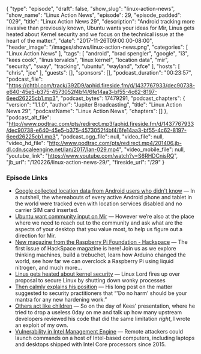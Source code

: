 {
  "type": "episode",
  "draft": false,
  "show_slug": "linux-action-news",
  "show_name": "Linux Action News",
  "episode": 29,
  "episode_padded": "029",
  "title": "Linux Action News 29",
  "description": "Android tracking more invasive than previously known, Ubuntu wants your ideas for Mir, Linus gets heated about Kernel security and we focus on the technical issue at the heart of the matter.",
  "date": "2017-11-26T09:00:00-08:00",
  "header_image": "/images/shows/linux-action-news.png",
  "categories": [
    "Linux Action News"
  ],
  "tags": [
    "android",
    "brad spengler",
    "google",
    "i3",
    "kees cook",
    "linus torvalds",
    "linux kernel",
    "location data",
    "mir",
    "security",
    "sway",
    "tracking",
    "ubuntu",
    "wayland",
    "xfce"
  ],
  "hosts": [
    "chris",
    "joe"
  ],
  "guests": [],
  "sponsors": [],
  "podcast_duration": "00:23:57",
  "podcast_file": "https://chtbl.com/track/392D9/aphid.fireside.fm/d/1437767933/dec90738-e640-45e5-b375-4573052f4bf4/6fe14aa3-bf55-4c62-8197-6eed26225cb1.mp3",
  "podcast_bytes": 17479291,
  "podcast_chapters": {
    "version": "1.1.0",
    "author": "Jupiter Broadcasting",
    "title": "Linux Action News 29",
    "podcastName": "Linux Action News",
    "chapters": []
  },
  "podcast_alt_file": "http://www.podtrac.com/pts/redirect.mp3/aphid.fireside.fm/d/1437767933/dec90738-e640-45e5-b375-4573052f4bf4/6fe14aa3-bf55-4c62-8197-6eed26225cb1.mp3",
  "podcast_ogg_file": null,
  "video_file": null,
  "video_hd_file": "http://www.podtrac.com/pts/redirect.mp4/201406.jb-dl.cdn.scaleengine.net/lan/2017/lan-029.mp4",
  "video_mobile_file": null,
  "youtube_link": "https://www.youtube.com/watch?v=S6RHDCnisRQ",
  "jb_url": "/120226/linux-action-news-29/",
  "fireside_url": "/29"
}


### Episode Links

  * [Google collected location data from Android users who didn't know](http://pocketnow.com/2017/11/22/google-collected-location-information-unaware-android-users "Google collected location data from Android users who didn't know") — In a nutshell, the whereabouts of every active Android phone and tablet in the world were tracked even with location services disabled and no carrier SIM card inserted.
  * [Ubuntu want community input on Mir](https://community.ubuntu.com/t/mirs-next-steps-we-need-your-input/2140 "Ubuntu want community input on Mir") — However we’re also at the place where we need to reach out to the community and ask what are the aspects of your desktop that you value most, to help us figure out a direction for Mir.
  * [New magazine from the Raspberry Pi Foundation - Hackspace](https://hackspace.raspberrypi.org/issues/1 "New magazine from the Raspberry Pi Foundation - Hackspace") — The first issue of HackSpace magazine is here! Join us as we explore thinking machines, build a trebuchet, learn how Arduino changed the world, see how far we can overclock a Raspberry Pi using liquid nitrogen, and much more…
  * [Linus gets heated about kernel security](https://www.theregister.co.uk/2017/11/20/security_people_are_morons_says_linus_torvalds/ "Linus gets heated about kernel security") — Linux Lord fires up over proposal to secure Linux by shutting down wonky processes
  * [Then calmly explains his position](https://www.theregister.co.uk/2017/11/24/linus_torvalds_approach_to_security/ "Then calmly explains his position") — His long post on the matter suggested to security practitioners that “'Do no harm' should be your mantra for any new hardening work.”
  * [Others act like children](https://twitter.com/grsecurity/status/933469938312007680?ref_src=twsrc%5Etfw&ref_url=https%3A%2F%2Fwww.reddit.com%2Fr%2Flinux%2Fcomments%2F7ez9zc%2Fapparently_linux_security_people_kees_cook_brad%2F "Others act like children") — So on the day of Kees' presentation, where he tried to drop a useless 0day on me and talk up how many upstream developers reviewed his code that did the same limitation *right*, I wrote an exploit of my own.
  * [Vulnerability in Intel Management Engine](https://arstechnica.com/information-technology/2017/11/intel-warns-of-widespread-vulnerability-in-pc-server-device-firmware/ "Vulnerability in Intel Management Engine") — Remote attackers could launch commands on a host of Intel-based computers, including laptops and desktops shipped with Intel Core processors since 2015. 


